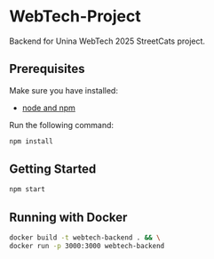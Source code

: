 # WebTech-Project

Backend for Unina WebTech 2025 StreetCats project.

## Prerequisites

Make sure you have installed:
- [node and npm](https://nodejs.org/en/download)

Run the following command:
```bash
npm install
```

## Getting Started

```bash
npm start
```

## Running with Docker
```bash
docker build -t webtech-backend . && \
docker run -p 3000:3000 webtech-backend
```